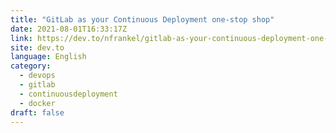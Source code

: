 ```yaml
---
title: "GitLab as your Continuous Deployment one-stop shop"
date: 2021-08-01T16:33:17Z
link: https://dev.to/nfrankel/gitlab-as-your-continuous-deployment-one-stop-shop-58bd?utm_medium=RSS&utm_source=news.12bit.vn
site: dev.to
language: English
category:
  - devops
  - gitlab
  - continuousdeployment
  - docker
draft: false
---
```

